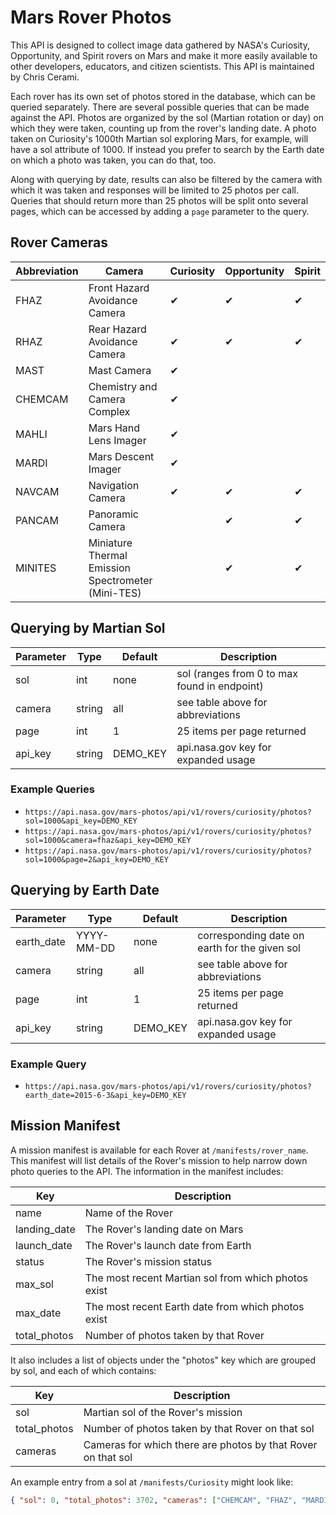 # Mars Rover Photos

This API is designed to collect image data gathered by NASA's Curiosity, Opportunity, and Spirit rovers on Mars and make it more easily available to other developers, educators, and citizen scientists. This API is maintained by Chris Cerami.

Each rover has its own set of photos stored in the database, which can be queried separately. There are several possible queries that can be made against the API. Photos are organized by the sol (Martian rotation or day) on which they were taken, counting up from the rover's landing date. A photo taken on Curiosity's 1000th Martian sol exploring Mars, for example, will have a sol attribute of 1000. If instead you prefer to search by the Earth date on which a photo was taken, you can do that, too.

Along with querying by date, results can also be filtered by the camera with which it was taken and responses will be limited to 25 photos per call. Queries that should return more than 25 photos will be split onto several pages, which can be accessed by adding a `page` parameter to the query.

## Rover Cameras

| Abbreviation | Camera                                                   | Curiosity | Opportunity | Spirit |
|--------------|----------------------------------------------------------|-----------|-------------|--------|
| FHAZ         | Front Hazard Avoidance Camera                             | ✔         | ✔           | ✔      |
| RHAZ         | Rear Hazard Avoidance Camera                              | ✔         | ✔           | ✔      |
| MAST         | Mast Camera                                              | ✔         |             |        |
| CHEMCAM      | Chemistry and Camera Complex                              | ✔         |             |        |
| MAHLI        | Mars Hand Lens Imager                                    | ✔         |             |        |
| MARDI        | Mars Descent Imager                                      | ✔         |             |        |
| NAVCAM       | Navigation Camera                                        | ✔         | ✔           | ✔      |
| PANCAM       | Panoramic Camera                                         |           | ✔           | ✔      |
| MINITES      | Miniature Thermal Emission Spectrometer (Mini-TES)      |           | ✔           | ✔      |

## Querying by Martian Sol

| Parameter   | Type   | Default | Description                                               |
|-------------|--------|---------|-----------------------------------------------------------|
| sol         | int    | none    | sol (ranges from 0 to max found in endpoint)             |
| camera      | string | all     | see table above for abbreviations                         |
| page        | int    | 1       | 25 items per page returned                                |
| api_key     | string | DEMO_KEY| api.nasa.gov key for expanded usage                       |

### Example Queries

- `https://api.nasa.gov/mars-photos/api/v1/rovers/curiosity/photos?sol=1000&api_key=DEMO_KEY`
- `https://api.nasa.gov/mars-photos/api/v1/rovers/curiosity/photos?sol=1000&camera=fhaz&api_key=DEMO_KEY`
- `https://api.nasa.gov/mars-photos/api/v1/rovers/curiosity/photos?sol=1000&page=2&api_key=DEMO_KEY`

## Querying by Earth Date

| Parameter    | Type          | Default         | Description                                        |
|--------------|---------------|------------------|----------------------------------------------------|
| earth_date   | YYYY-MM-DD    | none             | corresponding date on earth for the given sol      |
| camera       | string        | all              | see table above for abbreviations                  |
| page         | int           | 1                | 25 items per page returned                         |
| api_key      | string        | DEMO_KEY         | api.nasa.gov key for expanded usage                |

### Example Query

- `https://api.nasa.gov/mars-photos/api/v1/rovers/curiosity/photos?earth_date=2015-6-3&api_key=DEMO_KEY`

## Mission Manifest

A mission manifest is available for each Rover at `/manifests/rover_name`. This manifest will list details of the Rover's mission to help narrow down photo queries to the API. The information in the manifest includes:

| Key            | Description                                        |
|----------------|----------------------------------------------------|
| name           | Name of the Rover                                  |
| landing_date   | The Rover's landing date on Mars                  |
| launch_date    | The Rover's launch date from Earth                |
| status         | The Rover's mission status                         |
| max_sol        | The most recent Martian sol from which photos exist|
| max_date       | The most recent Earth date from which photos exist |
| total_photos   | Number of photos taken by that Rover               |

It also includes a list of objects under the "photos" key which are grouped by sol, and each of which contains:

| Key            | Description                                        |
|----------------|----------------------------------------------------|
| sol            | Martian sol of the Rover's mission                 |
| total_photos   | Number of photos taken by that Rover on that sol   |
| cameras        | Cameras for which there are photos by that Rover on that sol |

An example entry from a sol at `/manifests/Curiosity` might look like:

```json
{ "sol": 0, "total_photos": 3702, "cameras": ["CHEMCAM", "FHAZ", "MARDI", "RHAZ"] }
